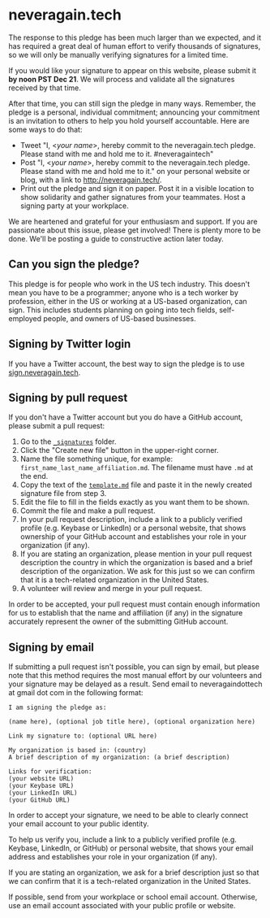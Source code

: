 # neveragain.tech

The response to this pledge has been much larger than we expected,
and it has required a great deal of human effort
to verify thousands of signatures,
so we will only be manually verifying signatures for a limited time.

If you would like your signature to appear on this website,
please submit it **by noon PST Dec 21**.
We will process and validate all the signatures received by that time.

After that time, you can still sign the pledge in many ways.
Remember, the pledge is a personal, individual commitment;
announcing your commitment is an invitation to others
to help you hold yourself accountable.
Here are some ways to do that:
  * Tweet "I, &lt;*your name*&gt;, hereby commit to the neveragain.tech pledge. Please stand with me and hold me to it. #neveragaintech"
  * Post "I, &lt;*your name*&gt;, hereby commit to the neveragain.tech pledge. Please stand with me and hold me to it." on your personal website or blog, with a link to http://neveragain.tech/.
  * Print out the pledge and sign it on paper.  Post it in a visible location to show solidarity and gather signatures from your teammates.  Host a signing party at your workplace.

We are heartened and grateful for your enthusiasm and support.  If you are passionate about this issue, please get involved!  There is plenty more to be done.  We'll be posting a guide to constructive action later today.

## Can you sign the pledge?

This pledge is for people who work in the US tech industry.
This doesn't mean you have to be a programmer;
anyone who is a tech worker by profession,
either in the US or working at a US-based organization, can sign.
This includes students planning on going into tech fields,
self-employed people, and owners of US-based businesses.

## Signing by Twitter login

If you have a Twitter account,
the best way to sign the pledge
is to use [sign.neveragain.tech](https://sign.neveragain.tech).

## Signing by pull request

If you don't have a Twitter account but you do have a GitHub account,
please submit a pull request:

1. Go to the [`_signatures`](/_signatures/) folder.
2. Click the "Create new file" button in the upper-right corner.
3. Name the file something unique, for example: `first_name_last_name_affiliation.md`. The filename must have `.md` at the end.
4. Copy the text of the [`template.md`](https://raw.githubusercontent.com/neveragaindottech/neveragaindottech.github.io/master/template.md) file and paste it in the newly created signature file from step 3.
5. Edit the file to fill in the fields exactly as you want them to be shown.
6. Commit the file and make a pull request.
7. In your pull request description, include a link to a publicly verified profile (e.g. Keybase or LinkedIn) or a personal website, that shows ownership of your GitHub account and establishes your role in your organization (if any).
8. If you are stating an organization, please mention in your pull request description the country in which the organization is based and a brief description of the organization.  We ask for this just so we can confirm that it is a tech-related organization in the United States.
9. A volunteer will review and merge in your pull request.

In order to be accepted, your pull request must contain enough information
for us to establish that the name and affiliation (if any) in the signature
accurately represent the owner of the submitting GitHub account.

## Signing by email

If submitting a pull request isn't possible, you can sign by email,
but please note that this method requires the most manual effort
by our volunteers and your signature may be delayed as a result.
Send email to neveragaindottech at gmail dot com in the following format:

    I am signing the pledge as:

    (name here), (optional job title here), (optional organization here)

    Link my signature to: (optional URL here)

    My organization is based in: (country)
    A brief description of my organization: (a brief description)

    Links for verification:
    (your website URL)
    (your Keybase URL)
    (your LinkedIn URL)
    (your GitHub URL)

In order to accept your signature,
we need to be able to clearly connect your email account
to your public identity.

To help us verify you, include a link to a publicly verified profile
(e.g. Keybase, LinkedIn, or GitHub) or personal website,
that shows your email address
and establishes your role in your organization (if any).

If you are stating an organization,
we ask for a brief description just so that we can confirm
that it is a tech-related organization in the United States.

If possible, send from your workplace or school email account.
Otherwise, use an email account associated with your public profile or website.
